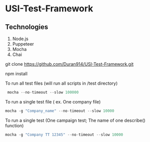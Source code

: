 # USI-Test-Framework

## Technologies 

1. Node.js 
2. Puppeteer
3. Mocha
4. Chai

git clone https://github.com/Duran914/USI-Test-Framework.git

npm install

To run all test files (will run all scripts in /test directory)
``` Javascript
 mocha --no-timeout --slow 100000
```

To run a single test file ( ex. One company file)

``` Javascript
mocha -g "Company_name" --no-timeout --slow 10000
```

To run a single test (One campaign test; The name of one describe() function)

``` Javascript
mocha -g "Company TT 12345" --no-timeout --slow 10000
```